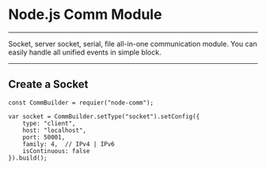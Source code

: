 # Node.js Comm Module
***
Socket, server socket, serial, file all-in-one communication module. You can easily handle all unified events in simple block.
***
## Create a Socket
```
const CommBuilder = requier("node-comm");

var socket = CommBuilder.setType("socket").setConfig({
    type: "client",
    host: "localhost",
    port: 50001,
    family: 4,  // IPv4 | IPv6
    isContinuous: false
}).build();
```